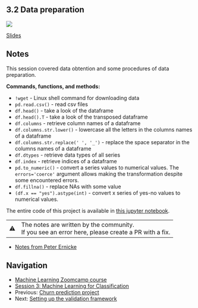 
## 3.2 Data preparation

<a href="https://www.youtube.com/watch?v=VSGGU9gYvdg&list=PL3MmuxUbc_hIhxl5Ji8t4O6lPAOpHaCLR"><img src="images/thumbnail-3-02.jpg"></a>

[Slides](https://www.slideshare.net/AlexeyGrigorev/ml-zoomcamp-3-machine-learning-for-classification)


## Notes

This session covered data obtention and some procedures of data preparation. 

**Commands, functions, and methods:** 

* `!wget` - Linux shell command for downloading data 
* `pd.read.csv()` - read csv files 
* `df.head()` - take a look of the dataframe 
* `df.head().T` - take a look of the transposed dataframe 
* `df.columns` - retrieve column names of a dataframe 
* `df.columns.str.lower()` - lowercase all the letters in the columns names of a dataframe
* `df.columns.str.replace(' ', '_')` - replace the space separator in the columns names of a dataframe
* `df.dtypes` - retrieve data types of all series 
* `df.index` - retrieve indices of a dataframe
* `pd.to_numeric()` - convert a series values to numerical values. The `errors='coerce'` argument allows making the transformation despite some encountered errors. 
* `df.fillna()` - replace NAs with some value 
* `(df.x == "yes").astype(int)` - convert x series of yes-no values to numerical values. 

The entire code of this project is available in [this jupyter notebook](https://github.com/alexeygrigorev/mlbookcamp-code/blob/master/chapter-03-churn-prediction/03-churn.ipynb).


<table>
   <tr>
      <td>⚠️</td>
      <td>
         The notes are written by the community. <br>
         If you see an error here, please create a PR with a fix.
      </td>
   </tr>
</table>

* [Notes from Peter Ernicke](https://knowmledge.com/2023/09/26/ml-zoomcamp-2023-machine-learning-for-classification-part-2/)

## Navigation

* [Machine Learning Zoomcamp course](../)
* [Session 3: Machine Learning for Classification](./)
* Previous: [Churn prediction project](01-churn-project.md)
* Next: [Setting up the validation framework](03-validation.md)
